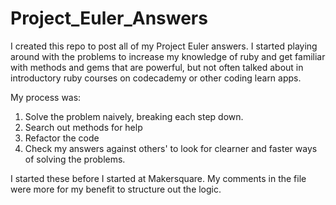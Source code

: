 Project_Euler_Answers
=====================
I created this repo to post all of my Project Euler answers.
I started playing around with the problems to increase my knowledge of ruby 
and get familiar with methods and gems that are powerful, 
but not often talked about in introductory ruby courses on codecademy or
other coding learn apps.

My process was:
1. Solve the problem naively, breaking each step down.
2. Search out methods for help
3. Refactor the code
4. Check my answers against others' to look for clearner and faster ways of solving the problems.

I started these before I started at Makersquare. My comments in the file were more for my benefit to structure out the logic.

